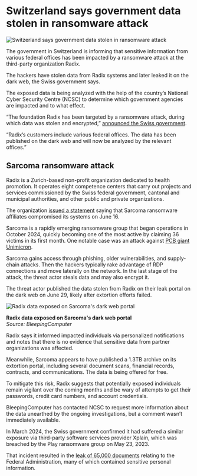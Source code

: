 # Switzerland says government data stolen in ransomware attack

![Switzerland says government data stolen in ransomware attack](https://www.bleepstatic.com/content/hl-images/2022/01/06/swiss-flag.jpg)

The government in Switzerland is informing that sensitive information from various federal offices has been impacted by a ransomware attack at the third-party organization Radix.

The hackers have stolen data from Radix systems and later leaked it on the dark web, the Swiss government says.

The exposed data is being analyzed with the help of the country’s National Cyber Security Centre (NCSC) to determine which government agencies are impacted and to what effect.

“The foundation Radix has been targeted by a ransomware attack, during which data was stolen and encrypted,” [announced the Swiss government](https://www.news.admin.ch/en/newnsb/T5AZeWNEPFGe).

“Radix’s customers include various federal offices. The data has been published on the dark web and will now be analyzed by the relevant offices.”

## Sarcoma ransomware attack

Radix is a Zurich-based non-profit organization dedicated to health promotion. It operates eight competence centers that carry out projects and services commissioned by the Swiss federal government, cantonal and municipal authorities, and other public and private organizations.

The organization [issued a statement](https://www.radix.ch/media/4vhnnese/informationen-zum-cyberangriff-auf-radix-20250630.pdf) saying that Sarcoma ransomware affiliates compromised its systems on June 16.

Sarcoma is a rapidly emerging ransomware group that began operations in October 2024, quickly becoming one of the most active by claiming 36 victims in its first month. One notable case was an attack against [PCB giant Unimicron](https://www.bleepingcomputer.com/news/security/sarcoma-ransomware-claims-breach-at-giant-pcb-maker-unimicron/).

Sarcoma gains access through phishing, older vulnerabilities, and supply-chain attacks. Then the hackers typically rake advantage of RDP connections and move laterally on the network. In the last stage of the attack, the threat actor steals data and may also encrypt it. 

The threat actor published the data stolen from Radix on their leak portal on the dark web on June 29, likely after extortion efforts failed.

![Radix data exposed on Sarcoma's dark web portal](https://www.bleepstatic.com/images/news/u/1220909/2025/June/sarcoma.jpg)

**Radix data exposed on Sarcoma's dark web portal**  
_Source: BleepingComputer_

Radix says it informed impacted individuals via personalized notifications and notes that there is no evidence that sensitive data from partner organizations was affected.

Meanwhile, Sarcoma appears to have published a 1.3TB archive on its extortion portal, including several document scans, financial records, contracts, and communications. The data is being offered for free.

To mitigate this risk, Radix suggests that potentially exposed individuals remain vigilant over the coming months and be wary of attempts to get their passwords, credit card numbers, and account credentials.

BleepingComputer has contacted NCSC to request more information about the data unearthed by the ongoing investigations, but a comment wasn’t immediately available.

In March 2024, the Swiss government confirmed it had suffered a similar exposure via third-party software services provider Xplain, which was breached by the Play ransomware group on May 23, 2023.

That incident resulted in the [leak of 65,000 documents](https://www.bleepingcomputer.com/news/security/switzerland-play-ransomware-leaked-65-000-government-documents/) relating to the Federal Administration, many of which contained sensitive personal information.